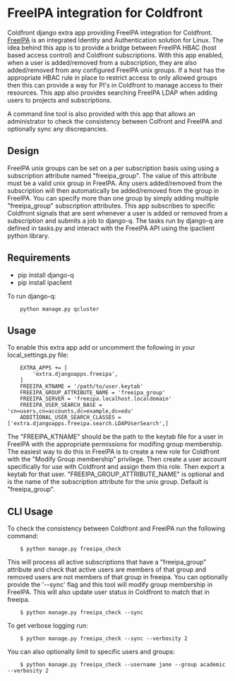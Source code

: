 # FreeIPA integration for Coldfront

Coldfront django extra app providing FreeIPA integration for Coldfront.
[FreeIPA](https://www.freeipa.org) is an integrated Identity and Authentication
solution for Linux. The idea behind this app is to provide a bridge between
FreeIPA HBAC (host based access control) and Coldfront subscriptions. With this
app enabled, when a user is added/removed from a subscription, they are also
added/removed from any configured FreeIPA unix groups. If a host has the
appropriate HBAC rule in place to restrict access to only allowed groups then
this can provide a way for PI's in Coldfront to manage access to their
resources. This app also provides searching FreeIPA LDAP when adding users to
projects and subscriptions.

A command line tool is also provided with this app that allows an administrator
to check the consistency between Colfront and FreeIPA and optionally sync any
discrepancies. 

## Design

FreeIPA unix groups can be set on a per subscription basis using using a
subscription attribute named "freeipa\_group".  The value of this attribute
must be a valid unix group in FreeIPA. Any users added/removed from the
subscription will then automatically be added/removed from the group in
FreeIPA. You can specify more than one group by simply adding multiple
"freeipa\_group" subscription attributes. This app subscribes to specific
Coldfront signals that are sent whenever a user is added or removed from a
subscription and submits a job to django-q. The tasks run by django-q are
defined in tasks.py and interact with the FreeIPA API using the ipaclient
python library.

## Requirements

- pip install django-q
- pip install ipaclient

To run django-q:

```
    python manage.py qcluster
```

## Usage

To enable this extra app add or uncomment the following in your
local\_settings.py file:

```
    EXTRA_APPS += [
        'extra.djangoapps.freeipa',
    ]
    FREEIPA_KTNAME = '/path/to/user.keytab'
    FREEIPA_GROUP_ATTRIBUTE_NAME = 'freeipa_group' 
    FREEIPA_SERVER = 'freeipa.localhost.localdomain'
    FREEIPA_USER_SEARCH_BASE = 'cn=users,cn=accounts,dc=example,dc=edu'
    ADDITIONAL_USER_SEARCH_CLASSES = ['extra.djangoapps.freeipa.search.LDAPUserSearch',]
```

The "FREEIPA\_KTNAME" should be the path to the keytab file for a user in
FreeIPA with the appropriate permissions for modifing group membership. The
easiest way to do this in FreeIPA is to create a new role for Coldfront with
the "Modify Group membership" privilege. Then create a user account
specifically for use with Coldfront and assign them this role. Then export a
keytab for that user. "FREEIPA\_GROUP\_ATTRIBUTE\_NAME" is optional and is the
name of the subscription attribute for the unix group. Default is
"freeipa\_group".

## CLI Usage

To check the consistency between Coldfront and FreeIPA run the following command:

```
    $ python manage.py freeipa_check
```

This will process all active subscriptions that have a "freeipa\_group"
attribute and check that active users are members of that group and removed
users are not members of that group in freeipa. You can optionally provide the
'--sync' flag and this tool will modify group membership in FreeIPA. This will
also update user status in Coldfront to match that in freeipa.

```
    $ python manage.py freeipa_check --sync
```

To get verbose logging run:

```
    $ python manage.py freeipa_check --sync --verbosity 2
```

You can also optionally limit to specific users and groups:

```
    $ python manage.py freeipa_check --username jane --group academic --verbosity 2

```
